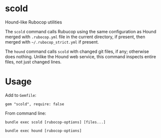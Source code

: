 # scold
Hound-like Rubocop utilities

The `scold` command calls Rubucop using the same configuration as Hound
merged with `.rubocop.yml` file in the current directory, if present, then
merged with `~/.rubocop_strict.yml` if present.

The `hound` command calls `scold` with changed git files, if any; otherwise
does nothing.  Unlike the Hound web service, this command inspects entire
files, not just changed lines.

# Usage

Add to `Gemfile`:
```
gem "scold", require: false
```

From command line:
```
bundle exec scold [rubocop-options] [files...]
```
```
bundle exec hound [rubocop-options] 
```
